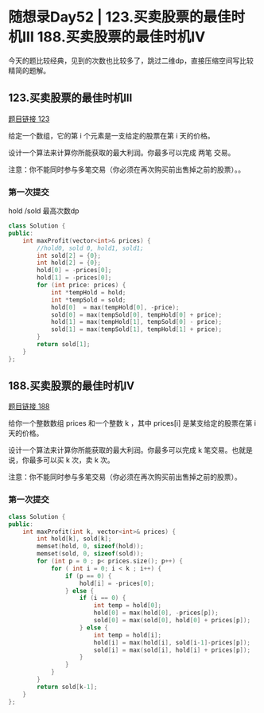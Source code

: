 # 随想录Day52 |  123.买卖股票的最佳时机III 188.买卖股票的最佳时机IV

今天的题比较经典，见到的次数也比较多了，跳过二维dp，直接压缩空间写比较精简的题解。
##  123.买卖股票的最佳时机III

[题目链接 123](https://leetcode.cn/problems/best-time-to-buy-and-sell-stock-iii/submissions/537819745/)

给定一个数组，它的第 i 个元素是一支给定的股票在第 i 天的价格。

设计一个算法来计算你所能获取的最大利润。你最多可以完成 两笔 交易。

注意：你不能同时参与多笔交易（你必须在再次购买前出售掉之前的股票）。。

### 第一次提交
hold /sold 最高次数dp
```cpp
class Solution {
public:
    int maxProfit(vector<int>& prices) {
        //hold0, sold 0, hold1, sold1;
        int sold[2] = {0};
        int hold[2] = {0};
        hold[0] = -prices[0];
        hold[1] = -prices[0];
        for (int price: prices) {
            int *tempHold = hold;
            int *tempSold = sold;
            hold[0]  = max(tempHold[0], -price);
            sold[0] = max(tempSold[0], tempHold[0] + price);
            hold[1] = max(tempHold[1], tempSold[0] - price);
            sold[1] = max(tempSold[1], tempHold[1] + price);
        }
        return sold[1];
    }
};
```
## 188.买卖股票的最佳时机IV

[题目链接 188](https://leetcode.cn/problems/best-time-to-buy-and-sell-stock-iv/submissions/537828962/)

给你一个整数数组 prices 和一个整数 k ，其中 prices[i] 是某支给定的股票在第 i 天的价格。

设计一个算法来计算你所能获取的最大利润。你最多可以完成 k 笔交易。也就是说，你最多可以买 k 次，卖 k 次。

注意：你不能同时参与多笔交易（你必须在再次购买前出售掉之前的股票）。

### 第一次提交

```cpp
class Solution {
public:
    int maxProfit(int k, vector<int>& prices) {
        int hold[k], sold[k];
        memset(hold, 0, sizeof(hold));
        memset(sold, 0, sizeof(sold));
        for (int p = 0 ; p< prices.size(); p++) {
            for ( int i = 0; i < k ; i++) {
                if (p == 0) {
                    hold[i] = -prices[0];
                } else {
                    if (i == 0) {
                        int temp = hold[0];
                        hold[0] = max(hold[0], -prices[p]);
                        sold[0] = max(sold[0], hold[0] + prices[p]);
                    } else {
                        int temp = hold[i];
                        hold[i] = max(hold[i], sold[i-1]-prices[p]);
                        sold[i] = max(sold[i], hold[i] + prices[p]);
                    }
                }
            }
        }
        return sold[k-1];
    }
};
```
